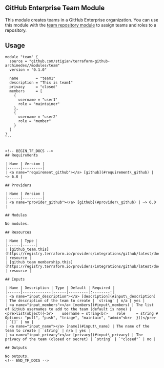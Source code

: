 ## GitHub Enterprise Team Module

This module creates teams in a GitHub Enterprise organization. You can use this module with the [team repository module](../team-repository/README.md) to assign teams and roles to a repository.

## Usage

````hcl
module "team" {
  source = "github.com/stigian/terraform-github-archimedes//modules/team"
  version = "0.1.0"

  name        = "team1"
  description = "This is team1"
  privacy     = "closed"
  members     = [
    {
      username = "user1"
      role = "maintainer"
    },
    {
      username = "user2"
      role = "member"
    }
  ]
}
```


<!-- BEGIN_TF_DOCS -->
## Requirements

| Name | Version |
|------|---------|
| <a name="requirement_github"></a> [github](#requirement\_github) | ~> 6.0 |

## Providers

| Name | Version |
|------|---------|
| <a name="provider_github"></a> [github](#provider\_github) | ~> 6.0 |

## Modules

No modules.

## Resources

| Name | Type |
|------|------|
| [github_team.this](https://registry.terraform.io/providers/integrations/github/latest/docs/resources/team) | resource |
| [github_team_membership.this](https://registry.terraform.io/providers/integrations/github/latest/docs/resources/team_membership) | resource |

## Inputs

| Name | Description | Type | Default | Required |
|------|-------------|------|---------|:--------:|
| <a name="input_description"></a> [description](#input\_description) | The description of the team to create | `string` | n/a | yes |
| <a name="input_members"></a> [members](#input\_members) | The list of GitHub usernames to add to the team (default is none) | <pre>list(object({<br>    username = string<br>    role     = string # Options: "pull", "push", "triage", "maintain", "admin"<br>  }))</pre> | `[]` | no |
| <a name="input_name"></a> [name](#input\_name) | The name of the team to create | `string` | n/a | yes |
| <a name="input_privacy"></a> [privacy](#input\_privacy) | The privacy of the team (closed or secret) | `string` | `"closed"` | no |

## Outputs

No outputs.
<!-- END_TF_DOCS -->